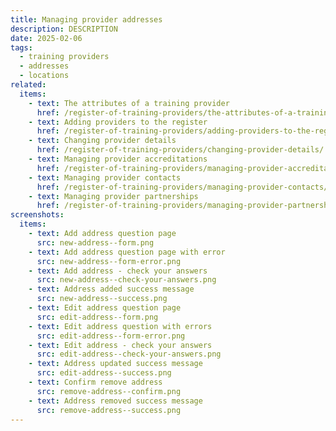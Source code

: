 ```yaml
---
title: Managing provider addresses
description: DESCRIPTION
date: 2025-02-06
tags:
  - training providers
  - addresses
  - locations
related:
  items:
    - text: The attributes of a training provider
      href: /register-of-training-providers/the-attributes-of-a-training-provider/
    - text: Adding providers to the register
      href: /register-of-training-providers/adding-providers-to-the-register/
    - text: Changing provider details
      href: /register-of-training-providers/changing-provider-details/
    - text: Managing provider accreditations
      href: /register-of-training-providers/managing-provider-accreditations/
    - text: Managing provider contacts
      href: /register-of-training-providers/managing-provider-contacts/
    - text: Managing provider partnerships
      href: /register-of-training-providers/managing-provider-partnerships/
screenshots:
  items:
    - text: Add address question page
      src: new-address--form.png
    - text: Add address question page with error
      src: new-address--form-error.png
    - text: Add address - check your answers
      src: new-address--check-your-answers.png
    - text: Address added success message
      src: new-address--success.png
    - text: Edit address question page
      src: edit-address--form.png
    - text: Edit address question with errors
      src: edit-address--form-error.png
    - text: Edit address - check your answers
      src: edit-address--check-your-answers.png
    - text: Address updated success message
      src: edit-address--success.png
    - text: Confirm remove address
      src: remove-address--confirm.png
    - text: Address removed success message
      src: remove-address--success.png
---
```

